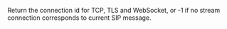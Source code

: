 Return the connection id for TCP, TLS and WebSocket, or -1 if no stream connection corresponds to current SIP message.
